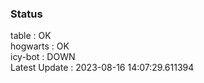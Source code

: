 ### Status


table : OK  
hogwarts : OK  
icy-bot : DOWN  
Latest Update : 2023-08-16 14:07:29.611394
